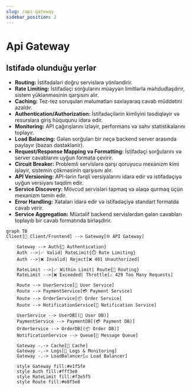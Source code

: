 ```yaml
---
slug: /api-gateway
sidebar_position: 2
---
```

Api Gateway
=========

## Istifadə olunduğu yerlər
- **Routing:** İstifadələri doğru servislərə yönləndirir.
- **Rate Limiting:** İstifadəçi sorğularını müəyyən limitlərlə məhdudlaşdırır, sistem yüklənməsinin qarşısını alır.
- **Caching:** Tez-tez soruşulan məlumatları saxlayaraq cavab müddətini azaldır.
- **Authentication/Authorization:** İstifadəçilərin kimliyini təsdiqləyir və resurslara giriş hüququnu idarə edir.
- **Monitoring:** API çağırışlarını izləyir, performans və səhv statistikalarını toplayır.
- **Load Balancing:** Gələn sorğuları bir neçə backend server arasında paylayır (bəzən dəstəklənir).
- **Request/Response Mapping və Formatting:** İstifadəçi sorğularını və server cavablarını uyğun formata çevirir.
- **Circuit Breaker:** Problemli servislərə qarşı qoruyucu mexanizm kimi işləyir, sistemin çökməsinin qarşısını alır.
- **API Versioning:** API-lərin fərqli versiyalarını idarə edir və istifadəçiyə uyğun versiyanı təqdim edir.
- **Service Discovery:** Mövcud servisləri tapmaq və əlaqə qurmaq üçün mexanizm təmin edir.
- **Error Handling:** Xətaları idarə edir və istifadəçiyə standart formatda cavab verir.
- **Service Aggregation:** Müxtəlif backend servislərdən gələn cavabları toplayıb bir cavab formatında birləşdirir.

```mermaid
graph TB
Client[👤 Client/Frontend] --> Gateway[🌐 API Gateway]

    Gateway --> Auth{🔐 Authentication}
    Auth -->|✅ Valid| RateLimit{⏱️ Rate Limiting}
    Auth -->|❌ Invalid| Reject[❌ 401 Unauthorized]
    
    RateLimit -->|✅ Within Limit| Route{🚦 Routing}
    RateLimit -->|❌ Exceeded| Throttle[⚠️ 429 Too Many Requests]
    
    Route --> UserService[👥 User Service]
    Route --> PaymentService[💳 Payment Service]
    Route --> OrderService[📦 Order Service]
    Route --> NotificationService[🔔 Notification Service]
    
    UserService --> UserDB[(👥 User DB)]
    PaymentService --> PaymentDB[(💳 Payment DB)]
    OrderService --> OrderDB[(📦 Order DB)]
    NotificationService --> Queue[📨 Message Queue]
    
    Gateway -.-> Cache[💾 Cache]
    Gateway -.-> Logs[📝 Logs & Monitoring]
    Gateway -.-> LoadBalancer[⚖️ Load Balancer]
    
    style Gateway fill:#e1f5fe
    style Auth fill:#fff3e0
    style RateLimit fill:#f3e5f5
    style Route fill:#e8f5e8
```